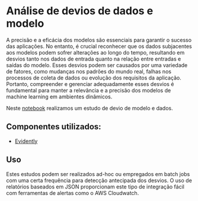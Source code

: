 # Análise de devios de dados e modelo

A precisão e a eficácia dos modelos são essenciais para garantir o sucesso das aplicações. No entanto, é crucial reconhecer que os dados subjacentes aos modelos podem sofrer alterações ao longo do tempo, resultando em desvios tanto nos dados de entrada quanto na relação entre entradas e saídas do modelo. Esses desvios podem ser causados por uma variedade de fatores, como mudanças nos padrões do mundo real, falhas nos processos de coleta de dados ou evolução dos requisitos da aplicação. Portanto, compreender e gerenciar adequadamente esses desvios é fundamental para manter a relevância e a precisão dos modelos de machine learning em ambientes dinâmicos.

Neste [notebook]() realizamos um estudo de devio de modelo e dados.

## Componentes utilizados:

* [Evidently](https://www.evidentlyai.com/)

## Uso

Estes estudos podem ser realizados ad-hoc ou empregados em batch jobs com uma certa frequência para detecção antecipada dos desvios. O uso de relatórios baseados em JSON proporcionam este tipo de integração fácil com ferramentas de alertas como o AWS Cloudwatch.